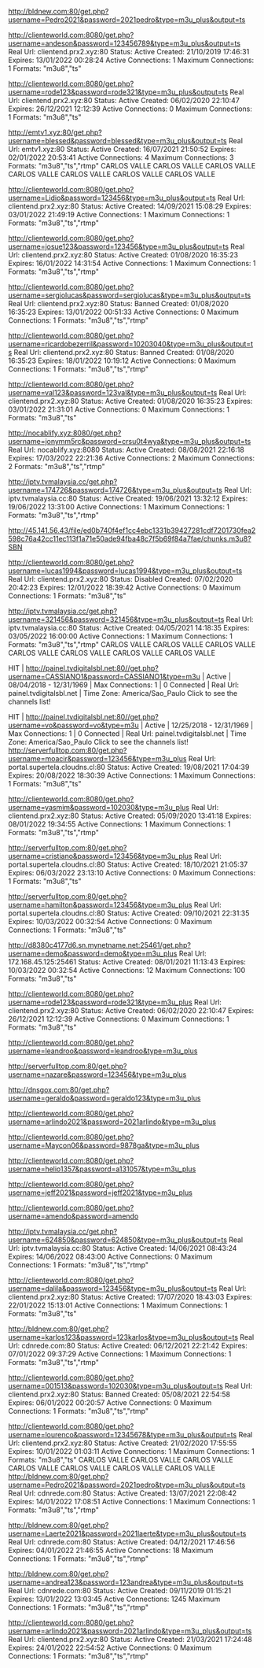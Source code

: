 http://bldnew.com:80/get.php?username=Pedro2021&password=2021pedro&type=m3u_plus&output=ts

http://clienteworld.com:8080/get.php?username=andeson&password=123456789&type=m3u_plus&output=ts
Real Url: clientend.prx2.xyz:80     Status: Active    Created: 21/10/2019 17:46:31     Expires: 13/01/2022 00:28:24    Active Connections: 1     Maximum Connections: 1     Formats: "m3u8","ts"

http://clienteworld.com:8080/get.php?username=rode123&password=rode321&type=m3u_plus&output=ts
Real Url: clientend.prx2.xyz:80     Status: Active    Created: 06/02/2020 22:10:47     Expires: 26/12/2021 12:12:39    Active Connections: 0     Maximum Connections: 1     Formats: "m3u8","ts"

http://emtv1.xyz:80/get.php?username=blessed&password=blessed&type=m3u_plus&output=ts
Real Url: emtv1.xyz:80     Status: Active    Created: 16/07/2021 21:50:52     Expires: 02/01/2022 20:53:41    Active Connections: 4     Maximum Connections: 3     Formats: "m3u8","ts","rtmp"
CARLOS VALLE CARLOS VALLE CARLOS VALLE CARLOS VALLE CARLOS VALLE CARLOS VALLE CARLOS VALLE 







http://clienteworld.com:8080/get.php?username=Lidio&password=123456&type=m3u_plus&output=ts
Real Url: clientend.prx2.xyz:80     Status: Active    Created: 14/09/2021 15:08:29     Expires: 03/01/2022 21:49:19    Active Connections: 1     Maximum Connections: 1     Formats: "m3u8","ts","rtmp"

http://clienteworld.com:8080/get.php?username=josue123&password=123456&type=m3u_plus&output=ts
Real Url: clientend.prx2.xyz:80     Status: Active    Created: 01/08/2020 16:35:23     Expires: 16/01/2022 14:31:54    Active Connections: 1     Maximum Connections: 1     Formats: "m3u8","ts","rtmp"

http://clienteworld.com:8080/get.php?username=sergiolucas&password=sergiolucas&type=m3u_plus&output=ts
Real Url: clientend.prx2.xyz:80     Status: Banned    Created: 01/08/2020 16:35:23     Expires: 13/01/2022 00:51:33    Active Connections: 0     Maximum Connections: 1     Formats: "m3u8","ts","rtmp"

http://clienteworld.com:8080/get.php?username=ricardobezerril&password=10203040&type=m3u_plus&output=ts
Real Url: clientend.prx2.xyz:80     Status: Banned    Created: 01/08/2020 16:35:23     Expires: 18/01/2022 10:19:12    Active Connections: 0     Maximum Connections: 1     Formats: "m3u8","ts","rtmp"

http://clienteworld.com:8080/get.php?username=val123&password=123val&type=m3u_plus&output=ts
Real Url: clientend.prx2.xyz:80     Status: Active    Created: 01/08/2020 16:35:23     Expires: 03/01/2022 21:31:01    Active Connections: 0     Maximum Connections: 1     Formats: "m3u8","ts"

http://nocablify.xyz:8080/get.php?username=jonymm5rc&password=crsu0t4wya&type=m3u_plus&output=ts
Real Url: nocablify.xyz:8080     Status: Active    Created: 08/08/2021 22:16:18     Expires: 17/03/2022 22:21:36    Active Connections: 2     Maximum Connections: 2     Formats: "m3u8","ts","rtmp"

http://iptv.tvmalaysia.cc/get.php?username=174726&password=174726&type=m3u_plus&output=ts
Real Url: iptv.tvmalaysia.cc:80     Status: Active    Created: 19/06/2021 13:32:12     Expires: 19/06/2022 13:31:00    Active Connections: 1     Maximum Connections: 1     Formats: "m3u8","ts","rtmp"

http://45.141.56.43/file/ed0b740f4ef1cc4ebc1331b39427281cdf7201730fea2598c76a42cc11ec113f1a71e50ade94fba48c7f5b69f84a7fae/chunks.m3u8?SBN

http://clienteworld.com:8080/get.php?username=lucas1994&password=lucas1994&type=m3u_plus&output=ts
Real Url: clientend.prx2.xyz:80     Status: Disabled    Created: 07/02/2020 20:42:23     Expires: 12/01/2022 18:39:42    Active Connections: 0     Maximum Connections: 1     Formats: "m3u8","ts"

http://iptv.tvmalaysia.cc/get.php?username=321456&password=321456&type=m3u_plus&output=ts
Real Url: iptv.tvmalaysia.cc:80     Status: Active    Created: 04/05/2021 14:18:35     Expires: 03/05/2022 16:00:00    Active Connections: 1     Maximum Connections: 1     Formats: "m3u8","ts","rtmp"
CARLOS VALLE CARLOS VALLE CARLOS VALLE CARLOS VALLE CARLOS VALLE CARLOS VALLE CARLOS VALLE

HIT | http://painel.tvdigitalsbl.net:80//get.php?username=CASSIANO1&password=CASSIANO1&type=m3u | Active | 08/04/2018 - 12/31/1969 | Max Connections: 1 | 0 Connected | Real Url: painel.tvdigitalsbl.net | Time Zone: America/Sao_Paulo
Click to see the channels list!

HIT | http://painel.tvdigitalsbl.net:80//get.php?username=vo&password=vo&type=m3u | Active | 12/25/2018 - 12/31/1969 | Max Connections: 1 | 0 Connected | Real Url: painel.tvdigitalsbl.net | Time Zone: America/Sao_Paulo
Click to see the channels list!
http://serverfulltop.com:80/get.php?username=moacir&password=123456&type=m3u_plus
Real Url: portal.supertela.cloudns.cl:80     Status: Active    Created: 19/08/2021 17:04:39     Expires: 20/08/2022 18:30:39    Active Connections: 1     Maximum Connections: 1     Formats: "m3u8","ts"

http://clienteworld.com:8080/get.php?username=yasmim&password=102030&type=m3u_plus
Real Url: clientend.prx2.xyz:80     Status: Active    Created: 05/09/2020 13:41:18     Expires: 08/01/2022 19:34:55    Active Connections: 1     Maximum Connections: 1     Formats: "m3u8","ts","rtmp"

http://serverfulltop.com:80/get.php?username=cristiano&password=123456&type=m3u_plus
Real Url: portal.supertela.cloudns.cl:80     Status: Active    Created: 18/10/2021 21:05:37     Expires: 06/03/2022 23:13:10    Active Connections: 0     Maximum Connections: 1     Formats: "m3u8","ts"

http://serverfulltop.com:80/get.php?username=hamilton&password=123456&type=m3u_plus
Real Url: portal.supertela.cloudns.cl:80     Status: Active    Created: 09/10/2021 22:31:35     Expires: 10/03/2022 00:32:54    Active Connections: 0     Maximum Connections: 1     Formats: "m3u8","ts"

http://d8380c4177d6.sn.mynetname.net:25461/get.php?username=demo&password=demo&type=m3u_plus
Real Url: 172.168.45.125:25461     Status: Active    Created: 08/01/2021 11:13:43     Expires: 10/03/2022 00:32:54    Active Connections: 12     Maximum Connections: 100     Formats: "m3u8","ts"

http://clienteworld.com:8080/get.php?username=rode123&password=rode321&type=m3u_plus
Real Url: clientend.prx2.xyz:80     Status: Active    Created: 06/02/2020 22:10:47     Expires: 26/12/2021 12:12:39    Active Connections: 0     Maximum Connections: 1     Formats: "m3u8","ts"

http://clienteworld.com:8080/get.php?username=leandroo&password=leandroo&type=m3u_plus

http://serverfulltop.com:80/get.php?username=nazare&password=123456&type=m3u_plus

http://dnsgox.com:80/get.php?username=geraldo&password=geraldo123&type=m3u_plus

http://clienteworld.com:8080/get.php?username=arlindo2021&password=2021arlindo&type=m3u_plus

http://clienteworld.com:8080/get.php?username=Maycon06&password=9878ga&type=m3u_plus

http://clienteworld.com:8080/get.php?username=helio1357&password=a131057&type=m3u_plus

http://clienteworld.com:8080/get.php?username=jeff2021&password=jeff2021&type=m3u_plus

http://clienteworld.com:8080/get.php?username=amendo&password=amendo

http://iptv.tvmalaysia.cc/get.php?username=624850&password=624850&type=m3u_plus&output=ts
Real Url: iptv.tvmalaysia.cc:80     Status: Active    Created: 14/06/2021 08:43:24     Expires: 14/06/2022 08:43:00    Active Connections: 0     Maximum Connections: 1     Formats: "m3u8","ts","rtmp"

http://clienteworld.com:8080/get.php?username=dalila&password=123456&type=m3u_plus&output=ts
Real Url: clientend.prx2.xyz:80     Status: Active    Created: 17/07/2020 18:43:03     Expires: 22/01/2022 15:13:01    Active Connections: 1     Maximum Connections: 1     Formats: "m3u8","ts"

http://bldnew.com:80/get.php?username=karlos123&password=123karlos&type=m3u_plus&output=ts
Real Url: cdnrede.com:80     Status: Active    Created: 06/12/2021 22:21:42     Expires: 07/01/2022 09:37:29    Active Connections: 1     Maximum Connections: 1     Formats: "m3u8","ts","rtmp"

http://clienteworld.com:8080/get.php?username=001513&password=102030&type=m3u_plus&output=ts
Real Url: clientend.prx2.xyz:80     Status: Banned    Created: 05/08/2021 22:54:58     Expires: 06/01/2022 00:20:57    Active Connections: 0     Maximum Connections: 1     Formats: "m3u8","ts","rtmp"

http://clienteworld.com:8080/get.php?username=lourenco&password=12345678&type=m3u_plus&output=ts
Real Url: clientend.prx2.xyz:80     Status: Active    Created: 21/02/2020 17:55:55     Expires: 10/01/2022 01:03:11    Active Connections: 1     Maximum Connections: 1     Formats: "m3u8","ts"
CARLOS VALLE CARLOS VALLE CARLOS VALLE CARLOS VALLE CARLOS VALLE CARLOS VALLE CARLOS VALLE 
http://bldnew.com:80/get.php?username=Pedro2021&password=2021pedro&type=m3u_plus&output=ts
Real Url: cdnrede.com:80     Status: Active    Created: 13/07/2021 22:08:42     Expires: 14/01/2022 17:08:51    Active Connections: 1     Maximum Connections: 1     Formats: "m3u8","ts","rtmp"

http://bldnew.com:80/get.php?username=Laerte2021&password=2021laerte&type=m3u_plus&output=ts
Real Url: cdnrede.com:80     Status: Active    Created: 04/12/2021 17:46:56     Expires: 04/01/2022 21:46:55    Active Connections: 18     Maximum Connections: 1     Formats: "m3u8","ts","rtmp"

http://bldnew.com:80/get.php?username=andrea123&password=123andrea&type=m3u_plus&output=ts
Real Url: cdnrede.com:80     Status: Active    Created: 09/11/2019 01:15:21     Expires: 13/01/2022 13:03:45    Active Connections: 1245     Maximum Connections: 1     Formats: "m3u8","ts","rtmp"

http://clienteworld.com:8080/get.php?username=arlindo2021&password=2021arlindo&type=m3u_plus&output=ts
Real Url: clientend.prx2.xyz:80     Status: Active    Created: 21/03/2021 17:24:48     Expires: 24/01/2022 22:54:52    Active Connections: 0     Maximum Connections: 1     Formats: "m3u8","ts","rtmp"

